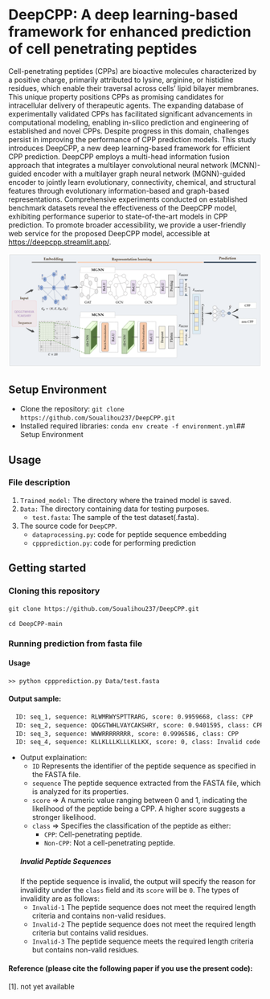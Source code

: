 # DeepCPP: A deep learning-based framework for enhanced prediction of cell penetrating peptides

Cell-penetrating peptides (CPPs) are bioactive molecules characterized by a positive charge, primarily attributed to lysine, arginine, or histidine residues, which enable their traversal across cells’ lipid bilayer membranes. This unique property positions CPPs as promising candidates for intracellular delivery of therapeutic agents. The expanding database of experimentally validated CPPs has facilitated significant advancements in computational modeling, enabling in-silico prediction and engineering of established and novel CPPs. Despite progress in this domain, challenges persist in improving the performance of CPP prediction models. This study introduces DeepCPP, a new deep learning-based framework for efficient CPP prediction. DeepCPP employs a multi-head information fusion approach that integrates a multilayer convolutional neural network (MCNN)-guided encoder with a multilayer graph neural network (MGNN)-guided encoder to jointly learn evolutionary, connectivity, chemical, and structural features through evolutionary information-based and graph-based representations. Comprehensive experiments conducted on established benchmark datasets reveal the effectiveness of the DeepCPP model, exhibiting performance superior to state-of-the-art models in CPP prediction. To promote broader accessibility, we provide a user-friendly web service for the proposed DeepCPP model, accessible at https://deepcpp.streamlit.app/. 

<img src="DeepCPP.png">

## Setup Environment

 
  * Clone the repository: `git clone https://github.com/Soualihou237/DeepCPP.git`
  * Installed required libraries: `conda env create -f environment.yml`## Setup Environment

## Usage


### File description
1. `Trained_model:` The directory where the trained model is saved. 
2. `Data:` The directory containing data for testing purposes.
 	- `test.fasta`: The sample of the test dataset(.fasta).
3.  The source code for `DeepCPP`.
 	- `dataprocessing.py`: code for peptide sequence embedding
 	- `cppprediction.py`: code for performing prediction

## Getting started
### Cloning this repository
```
git clone https://github.com/Soualihou237/DeepCPP.git
```
```
cd DeepCPP-main
```
### Running prediction from fasta file
#### Usage
```
>> python cppprediction.py Data/test.fasta

```
#### Output sample:

```txt
  ID: seq_1, sequence: RLWMRWYSPTTRARG, score: 0.9959668, class: CPP
  ID: seq_2, sequence: QDGGTWHLVAYCAKSHRY, score: 0.9401595, class: CPP
  ID: seq_3, sequence: WWWRRRRRRRR, score: 0.9996586, class: CPP
  ID: seq_4, sequence: KLLKLLLKLLLKLLKX, score: 0, class: Invalid code - 4
```
  
 * Output explaination:
   - `ID` Represents the identifier of the peptide sequence as specified in the FASTA file.
   - `sequence` The peptide sequence extracted from the FASTA file, which is analyzed for its properties.
   - `score` => A numeric value ranging between 0 and 1, indicating the likelihood of the peptide being a CPP. A higher score suggests a stronger likelihood.
   - `class` => Specifies the classification of the peptide as either:
      - `CPP`: Cell-penetrating peptide.
      - `Non-CPP`: Not a cell-penetrating peptide.
   ##### Invalid Peptide Sequences
     If the peptide sequence is invalid, the output will specify the reason for invalidity under the `class` field and its `score` will be `0`. The types of invalidity are as follows:
     - `Invalid-1` The peptide sequence does not meet the required length criteria and contains non-valid residues.
     - `Invalid-2` The peptide sequence does not meet the required length criteria but contains valid residues.
     - `Invalid-3` The peptide sequence meets the required length criteria but contains non-valid residues.

#### Reference (please cite the following paper if you use the present code):
[1]. not yet available
